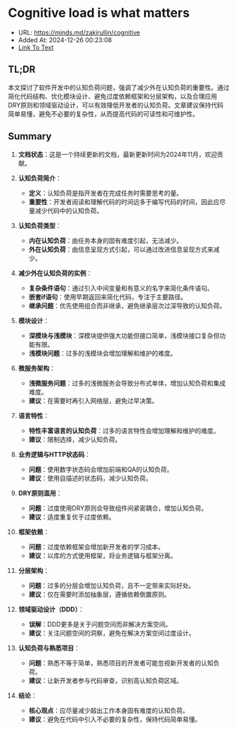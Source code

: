 # Cognitive load is what matters
- URL: https://minds.md/zakirullin/cognitive
- Added At: 2024-12-26 00:23:08
- [Link To Text](2024-12-26-cognitive-load-is-what-matters_raw.md)

## TL;DR
本文探讨了软件开发中的认知负荷问题，强调了减少外在认知负荷的重要性。通过简化代码结构、优化模块设计、避免过度依赖框架和分层架构，以及合理应用DRY原则和领域驱动设计，可以有效降低开发者的认知负荷。文章建议保持代码简单易懂，避免不必要的复杂性，从而提高代码的可读性和可维护性。

## Summary
1. **文档状态**：这是一个持续更新的文档，最新更新时间为2024年11月，欢迎贡献。

2. **认知负荷简介**：
   - **定义**：认知负荷是指开发者在完成任务时需要思考的量。
   - **重要性**：开发者阅读和理解代码的时间远多于编写代码的时间，因此应尽量减少代码中的认知负荷。

3. **认知负荷类型**：
   - **内在认知负荷**：由任务本身的固有难度引起，无法减少。
   - **外在认知负荷**：由信息呈现方式引起，可以通过改进信息呈现方式来减少。

4. **减少外在认知负荷的实例**：
   - **复杂条件语句**：通过引入中间变量和有意义的名字来简化条件语句。
   - **嵌套if语句**：使用早期返回来简化代码，专注于主要路径。
   - **继承问题**：优先使用组合而非继承，避免继承层次过深导致的认知负荷。

5. **模块设计**：
   - **深模块与浅模块**：深模块提供强大功能但接口简单，浅模块接口复杂但功能有限。
   - **浅模块问题**：过多的浅模块会增加理解和维护的难度。

6. **微服务架构**：
   - **浅微服务问题**：过多的浅微服务会导致分布式单体，增加认知负荷和集成难度。
   - **建议**：在需要时再引入网络层，避免过早决策。

7. **语言特性**：
   - **特性丰富语言的认知负荷**：过多的语言特性会增加理解和维护的难度。
   - **建议**：限制选择，减少认知负荷。

8. **业务逻辑与HTTP状态码**：
   - **问题**：使用数字状态码会增加前端和QA的认知负荷。
   - **建议**：使用自描述的状态码，减少认知负荷。

9. **DRY原则滥用**：
   - **问题**：过度使用DRY原则会导致组件间紧密耦合，增加认知负荷。
   - **建议**：适度重复优于过度依赖。

10. **框架依赖**：
    - **问题**：过度依赖框架会增加新开发者的学习成本。
    - **建议**：以库的方式使用框架，将业务逻辑与框架分离。

11. **分层架构**：
    - **问题**：过多的分层会增加认知负荷，且不一定带来实际好处。
    - **建议**：仅在需要时添加抽象层，遵循依赖倒置原则。

12. **领域驱动设计（DDD）**：
    - **误解**：DDD更多是关于问题空间而非解决方案空间。
    - **建议**：关注问题空间的洞察，避免在解决方案空间过度设计。

13. **认知负荷与熟悉项目**：
    - **问题**：熟悉不等于简单，熟悉项目的开发者可能忽视新开发者的认知负荷。
    - **建议**：让新开发者参与代码审查，识别高认知负荷区域。

14. **结论**：
    - **核心观点**：应尽量减少超出工作本身固有难度的认知负荷。
    - **建议**：避免在代码中引入不必要的复杂性，保持代码简单易懂。
